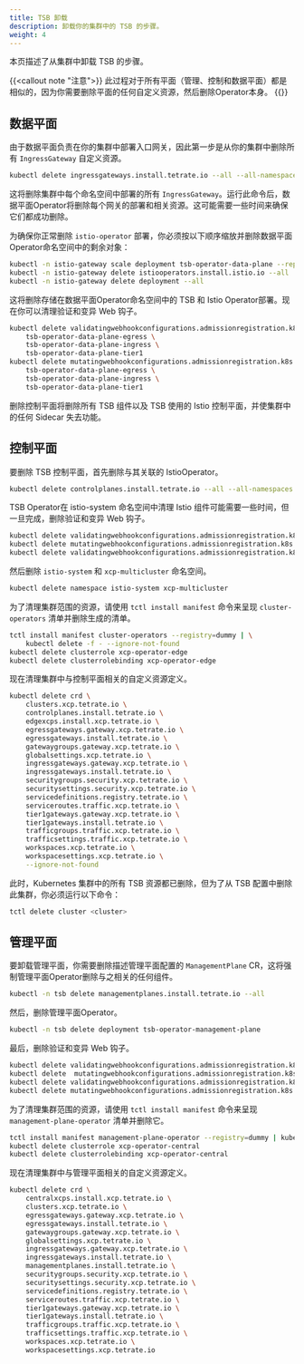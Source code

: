 ```yaml
---
title: TSB 卸载
description: 卸载你的集群中的 TSB 的步骤。
weight: 4
---
```


本页描述了从集群中卸载 TSB 的步骤。

{{<callout note "注意">}}
此过程对于所有平面（管理、控制和数据平面）都是相似的，因为你需要删除平面的任何自定义资源，然后删除Operator本身。
{{</callout>}}

## 数据平面

由于数据平面负责在你的集群中部署入口网关，因此第一步是从你的集群中删除所有 `IngressGateway` 自定义资源。

```bash
kubectl delete ingressgateways.install.tetrate.io --all --all-namespaces
```

这将删除集群中每个命名空间中部署的所有 `IngressGateway`。运行此命令后，数据平面Operator将删除每个网关的部署和相关资源。这可能需要一些时间来确保它们都成功删除。

为确保你正常删除 `istio-operator` 部署，你必须按以下顺序缩放并删除数据平面Operator命名空间中的剩余对象：

```bash
kubectl -n istio-gateway scale deployment tsb-operator-data-plane --replicas=0
kubectl -n istio-gateway delete istiooperators.install.istio.io --all
kubectl -n istio-gateway delete deployment --all
```

这将删除存储在数据平面Operator命名空间中的 TSB 和 Istio Operator部署。现在你可以清理验证和变异 Web 钩子。

```bash
kubectl delete validatingwebhookconfigurations.admissionregistration.k8s.io \
    tsb-operator-data-plane-egress \
    tsb-operator-data-plane-ingress \
    tsb-operator-data-plane-tier1
kubectl delete mutatingwebhookconfigurations.admissionregistration.k8s.io \
    tsb-operator-data-plane-egress \
    tsb-operator-data-plane-ingress \
    tsb-operator-data-plane-tier1
```

删除控制平面将删除所有 TSB 组件以及 TSB 使用的 Istio 控制平面，并使集群中的任何 Sidecar 失去功能。

## 控制平面

要删除 TSB 控制平面，首先删除与其关联的 IstioOperator。

```bash
kubectl delete controlplanes.install.tetrate.io --all --all-namespaces
```

TSB Operator在 istio-system 命名空间中清理 Istio 组件可能需要一些时间，但一旦完成，删除验证和变异 Web 钩子。

```bash
kubectl delete validatingwebhookconfigurations.admissionregistration.k8s.io tsb-operator-control-plane
kubectl delete mutatingwebhookconfigurations.admissionregistration.k8s.io tsb-operator-control-plane
kubectl delete validatingwebhookconfigurations.admissionregistration.k8s.io xcp-edge-istio-system
```

然后删除 `istio-system` 和 `xcp-multicluster` 命名空间。

```bash
kubectl delete namespace istio-system xcp-multicluster
```

为了清理集群范围的资源，请使用 `tctl install manifest` 命令来呈现 `cluster-operators` 清单并删除生成的清单。

```bash
tctl install manifest cluster-operators --registry=dummy | \
    kubectl delete -f - --ignore-not-found
kubectl delete clusterrole xcp-operator-edge
kubectl delete clusterrolebinding xcp-operator-edge
```

现在清理集群中与控制平面相关的自定义资源定义。

```bash
kubectl delete crd \
    clusters.xcp.tetrate.io \
    controlplanes.install.tetrate.io \
    edgexcps.install.xcp.tetrate.io \
    egressgateways.gateway.xcp.tetrate.io \
    egressgateways.install.tetrate.io \
    gatewaygroups.gateway.xcp.tetrate.io \
    globalsettings.xcp.tetrate.io \
    ingressgateways.gateway.xcp.tetrate.io \
    ingressgateways.install.tetrate.io \
    securitygroups.security.xcp.tetrate.io \
    securitysettings.security.xcp.tetrate.io \
    servicedefinitions.registry.tetrate.io \
    serviceroutes.traffic.xcp.tetrate.io \
    tier1gateways.gateway.xcp.tetrate.io \
    tier1gateways.install.tetrate.io \
    trafficgroups.traffic.xcp.tetrate.io \
    trafficsettings.traffic.xcp.tetrate.io \
    workspaces.xcp.tetrate.io \
    workspacesettings.xcp.tetrate.io \
    --ignore-not-found
```

此时，Kubernetes 集群中的所有 TSB 资源都已删除，但为了从 TSB 配置中删除此集群，你必须运行以下命令：

```bash
tctl delete cluster <cluster>
```

## 管理平面

要卸载管理平面，你需要删除描述管理平面配置的 `ManagementPlane` CR，这将强制管理平面Operator删除与之相关的任何组件。

```bash
kubectl -n tsb delete managementplanes.install.tetrate.io --all
```

然后，删除管理平面Operator。

```bash
kubectl -n tsb delete deployment tsb-operator-management-plane
```

最后，删除验证和变异 Web 钩子。

```bash
kubectl delete validatingwebhookconfigurations.admissionregistration.k8s.io tsb-operator-management-plane
kubectl delete  mutatingwebhookconfigurations.admissionregistration.k8s.io tsb-operator-management-plane
kubectl delete validatingwebhookconfigurations.admissionregistration.k8s.io xcp-central-tsb
kubectl delete mutatingwebhookconfigurations.admissionregistration.k8s.io xcp-central-tsb
```

为了清理集群范围的资源，请使用 `tctl install manifest` 命令来呈现 `management-plane-operator` 清单并删除它。

```bash
tctl install manifest management-plane-operator --registry=dummy | kubectl delete -f - --ignore-not-found
kubectl delete clusterrole xcp-operator-central
kubectl delete clusterrolebinding xcp-operator-central
```

现在清理集群中与管理平面相关的自定义资源定义。

```bash
kubectl delete crd \
    centralxcps.install.xcp.tetrate.io \
    clusters.xcp.tetrate.io \
    egressgateways.gateway.xcp.tetrate.io \
    egressgateways.install.tetrate.io \
    gatewaygroups.gateway.xcp.tetrate.io \
    globalsettings.xcp.tetrate.io \
    ingressgateways.gateway.xcp.tetrate.io \
    ingressgateways.install.tetrate.io \
    managementplanes.install.tetrate.io \
    securitygroups.security.xcp.tetrate.io \
    securitysettings.security.xcp.tetrate.io \
    servicedefinitions.registry.tetrate.io \
    serviceroutes.traffic.xcp.tetrate.io \
    tier1gateways.gateway.xcp.tetrate.io \
    tier1gateways.install.tetrate.io \
    trafficgroups.traffic.xcp.tetrate.io \
    trafficsettings.traffic.xcp.tetrate.io \
    workspaces.xcp.tetrate.io \
    workspacesettings.xcp.tetrate.io
```